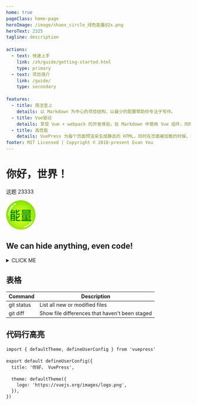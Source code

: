 ```yaml
---
home: true
pageClass: home-page
heroImage: /image/shaox_circle_绿色能量@2x.png
heroText: 2325
tagline: description 

actions:
  - text: 快速上手
    link: /zh/guide/getting-started.html
    type: primary
  - text: 项目简介
    link: /guide/
    type: secondary

features:
  - title: 简洁至上
    details: 以 Markdown 为中心的项目结构，以最少的配置帮助你专注于写作。
  - title: Vue驱动
    details: 享受 Vue + webpack 的开发体验，在 Markdown 中使用 Vue 组件，同时可以使用 Vue 来开发自定义主题。
  - title: 高性能
    details: VuePress 为每个页面预渲染生成静态的 HTML，同时在页面被加载的时候，将作为 SPA 运行。
footer: MIT Licensed | Copyright © 2018-present Evan You
---
```


# 你好，世界！

这题 23333

![](/image/shaox_circle_绿色能量@2x.png)

## We can hide anything, even code!

<details>

  <summary>CLICK ME</summary>

  <p>

```mermaid
graph TD;
    A-->B;
    A-->C;
    B-->D;
    C-->D;
```

| First Header | Second Header |
| ------------ | ------------- |
| Content Cell | Content Cell  |
| Content Cell | Content Cell  |

  </p>
  
</details>

## 表格

| Command    | Description                                    |
| ---------- | ---------------------------------------------- |
| git status | List all new or modified files                 |
| git diff   | Show file differences that haven't been staged |

## 代码行高亮

```ts{1,6-8}
import { defaultTheme, defineUserConfig } from 'vuepress'

export default defineUserConfig({
  title: '你好， VuePress',

  theme: defaultTheme({
    logo: 'https://vuejs.org/images/logo.png',
  }),
})
```
